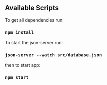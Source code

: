 

## Available Scripts

To get all dependencies run:

### `npm install`

To start the json-server run:

### `json-server --watch src/database.json`

then to start app:

### `npm start`
